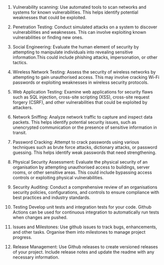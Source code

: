 1. Vulnerability scanning:
Use automated tools to scan networks and systems for known vulnerabilities. This helps identify potential weaknesses that could be exploited.

2. Penetration Testing:
   Conduct simulated attacks on a system to discover  vulnerabilities and weaknesses. This can involve exploiting known vulnerabilities or finding new ones.

3. Social Engineering:
   Evaluate the human element of security by attempting to manipulate individuals into revealing sensitive information.This could include phishing attacks, impersonation, or other tactics.

4. Wireless Network Testing:
   Assess the security of wireless networks by attempting to gain unauthorised access. This may involve cracking Wi-Fi passwords or exploiting weaknesses in wireless security protocols.

5. Web Application Testing:
   Examine web applications for security flaws such as SQL injection, cross-site scripting (XSS), cross-site request forgery (CSRF), and other vulnerabilities that could be exploited by attackers.

6. Network Sniffing:
   Analyze network traffic to capture and inspect data packets. This helps identify potential security issues, such as unencrypted communication or the presence of sensitive information in transit.

7. Password Cracking:
   Attempt to crack passwords using various techniques such as brute force attacks, dictionary attacks, or password guessing. This helps identify weak passwords that need strengthening.

8. Physical Security Assessment:
   Evaluate the physical security of an organisation by attempting unauthorised access to buildings, server rooms, or other sensitive areas. This could include bypassing access controls or exploiting physical vulnerabilities.

9. Security Auditing:
   Conduct a comprehensive review of an organisations security policies, configurations, and controls to ensure compliance with best practices and industry standards.

10. Testing
    Develop unit tests and integration tests for your code. Github Actions can be used for continuous integration to automatically run tests when changes are pushed.

11. Issues and Milestones:
    Use github issues to track bugs, enhancements, and other tasks. Organise them into milestones to manage project progress.

12. Release Management:
      Use Github releases  to create versioned releases of your project. Include release notes and update the readme with any  necessary information.












    
   
